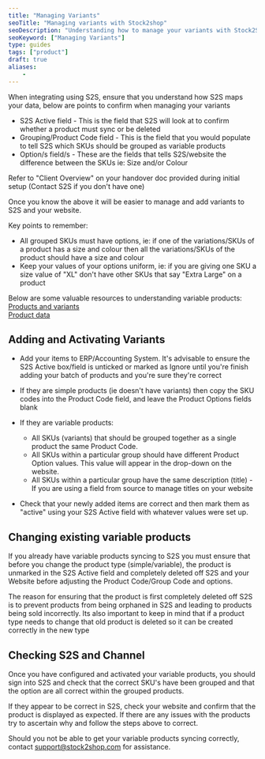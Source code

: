 ```yaml
---
title: "Managing Variants"
seoTitle: "Managing variants with Stock2shop"
seoDescription: "Understanding how to manage your variants with Stock2Shop and your connected systems"
seoKeyword: ["Managing Variants"]
type: guides
tags: ["product"]
draft: true
aliases:
    - 
---
```


When integrating using S2S, ensure that you understand how S2S maps your data, below are points to confirm when managing your variants

- S2S Active field - This is the field that S2S will look at to confirm whether a product must sync or be deleted
- Grouping/Product Code field - This is the field that you would populate to tell S2S which SKUs should be grouped as variable products
- Option/s field/s - These are the fields that tells S2S/website the difference between the SKUs ie: Size and/or Colour

Refer to "Client Overview" on your handover doc provided during initial setup (Contact S2S if you don't have one)

Once you know the above it will be easier to manage and add variants to S2S and your website.

Key points to remember:

- All grouped SKUs must have options, ie: if one of the variations/SKUs of a product has a size and colour then all the variations/SKUs of the product should have a size and colour
- Keep your values of your options uniform, ie: if you are giving one SKU a size value of "XL" don't have other SKUs that say "Extra Large" on a product

Below are some valuable resources to understanding  variable products:  
[Products and variants](/documentation/key-concepts/products-variants/)  
[Product data](/articles/product-data-what-you-need-to-know/)

## Adding and Activating Variants

- Add your items to ERP/Accounting System. It's advisable to ensure the S2S Active box/field is unticked or marked as Ignore until you're finish adding your batch of products and you're sure they're correct

- If they are simple products (ie doesn't have variants) then copy the SKU codes into the Product Code field, and leave the Product Options fields blank

- If they are variable products:
  - All SKUs (variants) that should be grouped together as a single product the same Product Code.
  - All SKUs within a particular group should have different Product Option values. This value will appear in the drop-down on the website.
  - All SKUs within a particular group have the same description (title) - If you are using a field from source to manage titles on your website

- Check that your newly added items are correct and then mark them as "active" using your S2S Active field with whatever values were set up.

## Changing existing variable products

If you already have variable products syncing to S2S you must ensure that before you change the product type (simple/variable), the product is unmarked in the S2S Active field and completely deleted off S2S and your Website before adjusting the Product Code/Group Code and options.

The reason for ensuring that the product is first completely deleted off S2S is to prevent products from being orphaned in S2S and leading to products being sold incorrectly. Its also important to keep in mind that if a product type needs to change that old product is deleted so it can be created correctly in the new type

## Checking S2S and Channel

Once you have configured and activated your variable products, you should sign into S2S and check that the correct SKU's have been grouped and that the option are all correct within the grouped products.

If they appear to be correct in S2S, check your website and confirm that the product is displayed as expected.
If there are any issues with the products try to ascertain why and follow the steps above to correct.

Should you not be able to get your variable products syncing correctly, contact support@stock2shop.com for assistance.